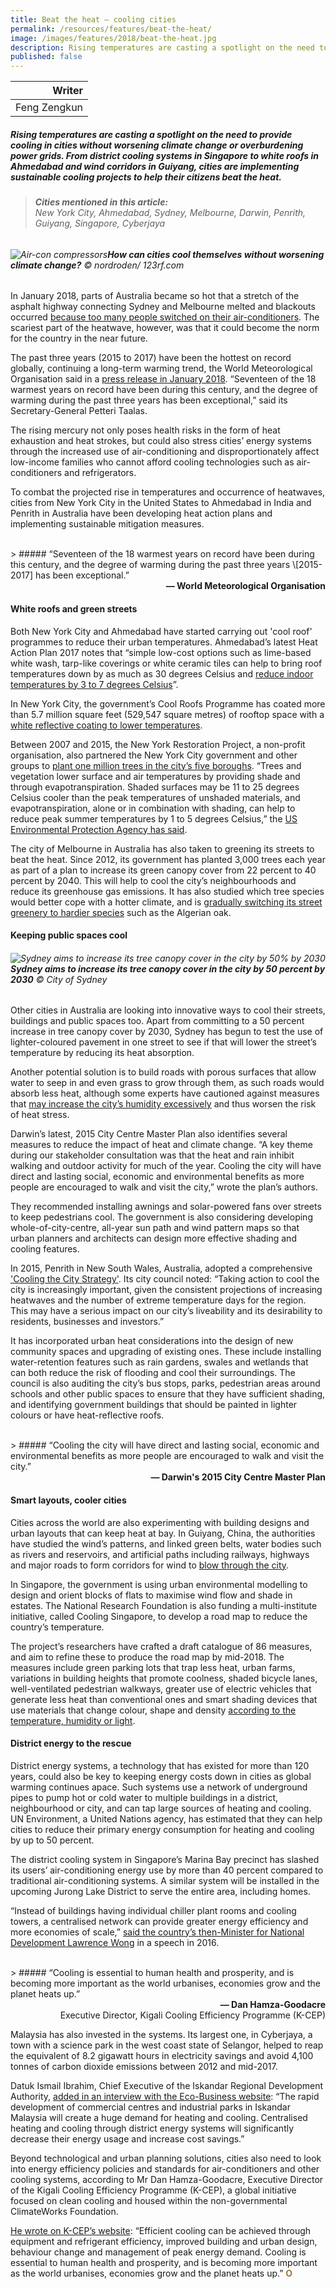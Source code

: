 ```yaml
---
title: Beat the heat — cooling cities
permalink: /resources/features/beat-the-heat/
image: /images/features/2018/beat-the-heat.jpg
description: Rising temperatures are casting a spotlight on the need to provide cooling in cities without worsening climate change or overburdening power grids. From district cooling systems in Singapore to white roofs in Ahmedabad and wind corridors in Guiyang, cities are implementing sustainable cooling projects to help their citizens beat the heat.
published: false
---
```


| Writer |
|---:|
| Feng Zengkun |

##### Rising temperatures are casting a spotlight on the need to provide cooling in cities without worsening climate change or overburdening power grids. From district cooling systems in Singapore to white roofs in Ahmedabad and wind corridors in Guiyang, cities are implementing sustainable cooling projects to help their citizens beat the heat.

> ###### **Cities mentioned in this article:** <br> New York City, Ahmedabad, Sydney, Melbourne, Darwin, Penrith, Guiyang, Singapore, Cyberjaya

###### ![Air-con compressors](/images/features/2018/beat-the-heat.jpg/)**How can cities cool themselves without worsening climate change?** © nordroden/ 123rf.com

In January 2018, parts of Australia became so hot that a stretch of the asphalt highway connecting Sydney and Melbourne melted and blackouts occurred [because too many people switched on their air-conditioners](https://www.nytimes.com/2018/01/07/world/australia/heat-wave.html). The scariest part of the heatwave, however, was that it could become the norm for the country in the near future.

The past three years (2015 to 2017) have been the hottest on record globally, continuing a long-term warming trend, the World Meteorological Organisation said in a [press release in January 2018](https://public.wmo.int/en/media/press-release/wmo-confirms-2017-among-three-warmest-years-record). “Seventeen of the 18 warmest years on record have been during this century, and the degree of warming during the past three years has been exceptional,” said its Secretary-General Petteri Taalas.

The rising mercury not only poses health risks in the form of heat exhaustion and heat strokes, but could also stress cities’ energy systems through the increased use of air-conditioning and disproportionately affect low-income families who cannot afford cooling technologies such as air-conditioners and refrigerators.

To combat the projected rise in temperatures and occurrence of heatwaves, cities from New York City in the United States to Ahmedabad in India and Penrith in Australia have been developing heat action plans and implementing sustainable mitigation measures.

<br>
> ##### “Seventeen of the 18 warmest years on record have been during this century, and the degree of warming during the past three years \[2015-2017] has been exceptional.”

<div align="right"><b>— World Meteorological Organisation</b></div>

#### **White roofs and green streets**

Both New York City and Ahmedabad have started carrying out 'cool roof' programmes to reduce their urban temperatures. Ahmedabad’s latest Heat Action Plan 2017 notes that “simple low-cost options such as lime-based white wash, tarp-like coverings or white ceramic tiles can help to bring roof temperatures down by as much as 30 degrees Celsius and [reduce indoor temperatures by 3 to 7 degrees Celsius](https://www.nrdc.org/experts/anjali-jaiswal/5-reasons-why-ahmedabad-heat-action-plan-saves-lives)”.

In New York City, the government’s Cool Roofs Programme has coated more than 5.7 million square feet (529,547 square metres) of rooftop space with a [white reflective coating to lower temperatures](http://www.nyc.gov/html/gbee/html/initiatives/coolroofs.shtml).

Between 2007 and 2015, the New York Restoration Project, a non-profit organisation, also partnered the New York City government and other groups to [plant one million trees in the city’s five boroughs](https://www.nyrp.org/blog/nyc-just-planted-1-million-trees-heres-how-we-did-it). “Trees and vegetation lower surface and air temperatures by providing shade and through evapotranspiration. Shaded surfaces may be 11 to 25 degrees Celsius cooler than the peak temperatures of unshaded materials, and evapotranspiration, alone or in combination with shading, can help to reduce peak summer temperatures by 1 to 5 degrees Celsius,” the [US Environmental Protection Agency has said](https://www.epa.gov/heat-islands/using-trees-and-vegetation-reduce-heat-islands).

The city of Melbourne in Australia has also taken to greening its streets to beat the heat. Since 2012, its government has planted 3,000 trees each year as part of a plan to increase its green canopy cover from 22 percent to 40 percent by 2040. This will help to cool the city’s neighbourhoods and reduce its greenhouse gas emissions. It has also studied which tree species would better cope with a hotter climate, and is [gradually switching its street greenery to hardier species](http://www.abc.net.au/news/2016-11-17/melbourne-gets-a-tree-change-in-readiness-for-a-hotter-climate/8035270) such as the Algerian oak.

#### **Keeping public spaces cool**

###### ![Sydney aims to increase its tree canopy cover in the city by 50% by 2030](/images/features/2018/sydney-tree-canopy.jpg/)**Sydney aims to increase its tree canopy cover in the city by 50 percent by 2030** © City of Sydney

Other cities in Australia are looking into innovative ways to cool their streets, buildings and public spaces too. Apart from committing to a 50 percent increase in tree canopy cover by 2030, Sydney has begun to test the use of lighter-coloured pavement in one street to see if that will lower the street’s temperature by reducing its heat absorption.

Another potential solution is to build roads with porous surfaces that allow water to seep in and even grass to grow through them, as such roads would absorb less heat, although some experts have cautioned against measures that [may increase the city’s humidity excessively](https://www.theguardian.com/sustainable-business/2017/feb/21/urban-heat-islands-cooling-things-down-with-trees-green-roads-and-fewer-cars) and thus worsen the risk of heat stress.

Darwin’s latest, 2015 City Centre Master Plan also identifies several measures to reduce the impact of heat and climate change. “A key theme during our stakeholder consultation was that the heat and rain inhibit walking and outdoor activity for much of the year. Cooling the city will have direct and lasting social, economic and environmental benefits as more people are encouraged to walk and visit the city,” wrote the plan’s authors.

They recommended installing awnings and solar-powered fans over streets to keep pedestrians cool. The government is also considering developing whole-of-city-centre, all-year sun path and wind pattern maps so that urban planners and architects can design more effective shading and cooling features.

In 2015, Penrith in New South Wales, Australia, adopted a comprehensive ['Cooling the City Strategy'](https://www.penrithcity.nsw.gov.au/Waste-and-Environment/Sustainability/Beat-the-heat---Cooling-the-City/). Its city council noted: “Taking action to cool the city is increasingly important, given the consistent projections of increasing heatwaves and the number of extreme temperature days for the region. This may have a serious impact on our city’s liveability and its desirability to residents, businesses and investors.”

It has incorporated urban heat considerations into the design of new community spaces and upgrading of existing ones. These include installing water-retention features such as rain gardens, swales and wetlands that can both reduce the risk of flooding and cool their surroundings. The council is also auditing the city’s bus stops, parks, pedestrian areas around schools and other public spaces to ensure that they have sufficient shading, and identifying government buildings that should be painted in lighter colours or have heat-reflective roofs.

<br>
> ##### “Cooling the city will have direct and lasting social, economic and environmental benefits as more people are encouraged to walk and visit the city.”

<div align="right"><b>— Darwin's 2015 City Centre Master Plan</b></div>

#### **Smart layouts, cooler cities**

Cities across the world are also experimenting with building designs and urban layouts that can keep heat at bay. In Guiyang, China, the authorities have studied the wind’s patterns, and linked green belts, water bodies such as rivers and reservoirs, and artificial paths including railways, highways and major roads to form corridors for wind to [blow through the city](https://www.meteo.fr/icuc9/LongAbstracts/poster_2-21-1321088_a.pdf).

In Singapore, the government is using urban environmental modelling to design and orient blocks of flats to maximise wind flow and shade in estates. The National Research Foundation is also funding a multi-institute initiative, called Cooling Singapore, to develop a road map to reduce the country’s temperature.

The project’s researchers have crafted a draft catalogue of 86 measures, and aim to refine these to produce the road map by mid-2018. The measures include green parking lots that trap less heat, urban farms, variations in building heights that promote coolness, shaded bicycle lanes, well-ventilated pedestrian walkways, greater use of electric vehicles that generate less heat than conventional ones and smart shading devices that use materials that change colour, shape and density [according to the temperature, humidity or light](https://www.todayonline.com/singapore/cool-project-underway-singapore-develop-road-map-reduce-urban-warming).

#### **District energy to the rescue**

District energy systems, a technology that has existed for more than 120 years, could also be key to keeping energy costs down in cities as global warming continues apace. Such systems use a network of underground pipes to pump hot or cold water to multiple buildings in a district, neighbourhood or city, and can tap large sources of heating and cooling. UN Environment, a United Nations agency, has estimated that they can help cities to reduce their primary energy consumption for heating and cooling by up to 50 percent.

The district cooling system in Singapore’s Marina Bay precinct has slashed its users’ air-conditioning energy use by more than 40 percent compared to traditional air-conditioning systems. A similar system will be installed in the upcoming Jurong Lake District to serve the entire area, including homes.

“Instead of buildings having individual chiller plant rooms and cooling towers, a centralised network can provide greater energy efficiency and more economies of scale,” [said the country’s then-Minister for National Development Lawrence Wong](https://www.nccs.gov.sg/news/speech-minister-lawrence-wong-commissioning-marina-bay-district-cooling-network) in a speech in 2016.

<br> 
> ##### “Cooling is essential to human health and prosperity, and is becoming more important as the world urbanises, economies grow and the planet heats up.”

<div align="right"><b>— Dan Hamza-Goodacre</b><br> Executive Director, Kigali Cooling Efficiency Programme (K-CEP)</div>

Malaysia has also invested in the systems. Its largest one, in Cyberjaya, a town with a science park in the west coast state of Selangor, helped to reap the equivalent of 8.2 gigawatt hours in electricity savings and avoid 4,100 tonnes of carbon dioxide emissions between 2012 and mid-2017.

Datuk Ismail Ibrahim, Chief Executive of the Iskandar Regional Development Authority, [added in an interview with the Eco-Business website](http://www.eco-business.com/news/keeping-it-cool-malaysia-looks-to-district-energy-systems/): “The rapid development of commercial centres and industrial parks in Iskandar Malaysia will create a huge demand for heating and cooling. Centralised heating and cooling through district energy systems will significantly decrease their energy usage and increase cost savings.”

Beyond technological and urban planning solutions, cities also need to look into energy efficiency policies and standards for air-conditioners and other cooling systems, according to Mr Dan Hamza-Goodacre, Executive Director of the Kigali Cooling Efficiency Programme (K-CEP), a global initiative focused on clean cooling and housed within the non-governmental ClimateWorks Foundation.

[He wrote on K-CEP’s website](http://www.k-cep.org/): “Efficient cooling can be achieved through equipment and refrigerant efficiency, improved building and urban design, behaviour change and management of peak energy demand. Cooling is essential to human health and prosperity, and is becoming more important as the world urbanises, economies grow and the planet heats up.” **<font color="#967942">O</font>**
